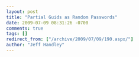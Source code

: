 ```yaml
---
layout: post
title: "Partial Guids as Random Passwords"
date: 2009-07-09 08:31:26 -0700
comments: true
tags: []
redirect_from: ["/archive/2009/07/09/190.aspx/"]
author: "Jeff Handley"
---
```


